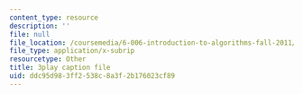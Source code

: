 ```yaml
---
content_type: resource
description: ''
file: null
file_location: /coursemedia/6-006-introduction-to-algorithms-fall-2011/ddc95d983ff2538c8a3f2b176023cf89_9Jry5-82I68.vtt
file_type: application/x-subrip
resourcetype: Other
title: 3play caption file
uid: ddc95d98-3ff2-538c-8a3f-2b176023cf89
---
```

